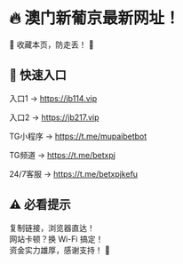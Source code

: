 # 🔥 澳门新葡京最新网址！
🚨 收藏本页，防走丢！ 🚨

## 🌟 快速入口

入口1 → https://jb114.vip
 
入口2 → https://jb217.vip
 
TG小程序 → https://t.me/mupaibetbot
 
TG频道 → https://t.me/betxpj
 
24/7客服 → https://t.me/betxpjkefu


## ⚠️ 必看提示

复制链接，浏览器直达！  
网站卡顿？换 Wi-Fi 搞定！  
资金实力雄厚，感谢支持！ 💪

